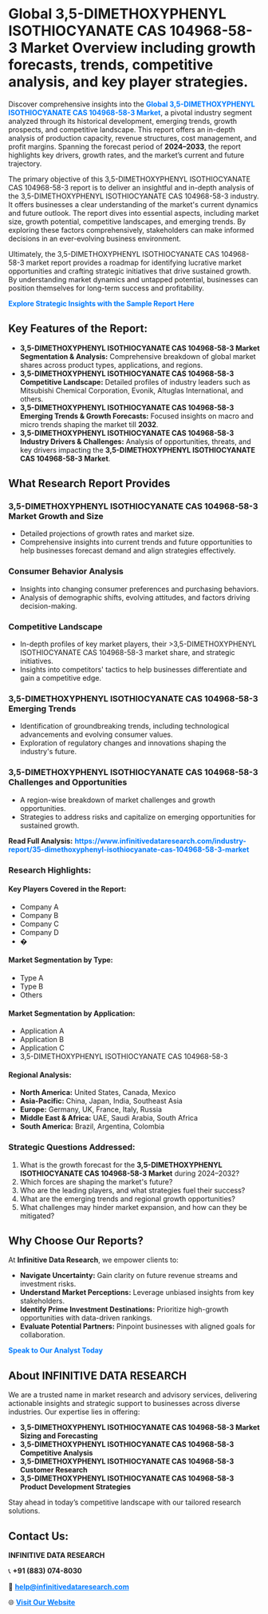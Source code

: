 <h1>Global 3,5-DIMETHOXYPHENYL ISOTHIOCYANATE CAS 104968-58-3 Market Overview including growth forecasts, trends, competitive analysis, and key player strategies.</h1>
<p>
Discover comprehensive insights into the 
<a href="https://www.infinitivedataresearch.com/industry-report/35-dimethoxyphenyl-isothiocyanate-cas-104968-58-3-market" rel="dofollow" style="color: #007BFF; text-decoration: none;"><strong>Global 3,5-DIMETHOXYPHENYL ISOTHIOCYANATE CAS 104968-58-3 Market</strong></a>, a pivotal industry segment analyzed through its historical development, emerging trends, growth prospects, and competitive landscape. This report offers an in-depth analysis of production capacity, revenue structures, cost management, and profit margins. Spanning the forecast period of <strong>2024–2033</strong>, the report highlights key drivers, growth rates, and the market’s current and future trajectory.
</p>
<p>
The primary objective of this 3,5-DIMETHOXYPHENYL ISOTHIOCYANATE CAS 104968-58-3 report is to deliver an insightful and in-depth analysis of the 3,5-DIMETHOXYPHENYL ISOTHIOCYANATE CAS 104968-58-3 industry. It offers businesses a clear understanding of the market's current dynamics and future outlook. The report dives into essential aspects, including market size, growth potential, competitive landscapes, and emerging trends. By exploring these factors comprehensively, stakeholders can make informed decisions in an ever-evolving business environment.
</p>
<p>
Ultimately, the 3,5-DIMETHOXYPHENYL ISOTHIOCYANATE CAS 104968-58-3 market report provides a roadmap for identifying lucrative market opportunities and crafting strategic initiatives that drive sustained growth. By understanding market dynamics and untapped potential, businesses can position themselves for long-term success and profitability.
</p>
<p>
<a href="https://www.infinitivedataresearch.com/request-sample/reportId=111413" style="color: #007BFF; text-decoration: none;"><strong>Explore Strategic Insights with the Sample Report Here</strong></a>
</p>

<h2>Key Features of the Report:</h2>
<ul>
<li><strong>3,5-DIMETHOXYPHENYL ISOTHIOCYANATE CAS 104968-58-3 Market Segmentation & Analysis:</strong> Comprehensive breakdown of global market shares across product types, applications, and regions.</li>
<li><strong>3,5-DIMETHOXYPHENYL ISOTHIOCYANATE CAS 104968-58-3 Competitive Landscape:</strong> Detailed profiles of industry leaders such as Mitsubishi Chemical Corporation, Evonik, Altuglas International, and others.</li>
<li><strong>3,5-DIMETHOXYPHENYL ISOTHIOCYANATE CAS 104968-58-3 Emerging Trends & Growth Forecasts:</strong> Focused insights on macro and micro trends shaping the market till <strong>2032</strong>.</li>
<li><strong>3,5-DIMETHOXYPHENYL ISOTHIOCYANATE CAS 104968-58-3 Industry Drivers & Challenges:</strong> Analysis of opportunities, threats, and key drivers impacting the <strong>3,5-DIMETHOXYPHENYL ISOTHIOCYANATE CAS 104968-58-3 Market</strong>.</li>
</ul>

<h2>What Research Report Provides</h2>
<h3>3,5-DIMETHOXYPHENYL ISOTHIOCYANATE CAS 104968-58-3 Market Growth and Size</h3>
<ul>
<li>Detailed projections of growth rates and market size.</li>
<li>Comprehensive insights into current trends and future opportunities to help businesses forecast demand and align strategies effectively.</li>
</ul>

<h3>Consumer Behavior Analysis</h3>
<ul>
<li>Insights into changing consumer preferences and purchasing behaviors.</li>
<li>Analysis of demographic shifts, evolving attitudes, and factors driving decision-making.</li>
</ul>

<h3>Competitive Landscape</h3>
<ul>
<li>In-depth profiles of key market players, their >3,5-DIMETHOXYPHENYL ISOTHIOCYANATE CAS 104968-58-3 market share, and strategic initiatives.</li>
<li>Insights into competitors' tactics to help businesses differentiate and gain a competitive edge.</li>
</ul>

<h3>3,5-DIMETHOXYPHENYL ISOTHIOCYANATE CAS 104968-58-3 Emerging Trends</h3>
<ul>
<li>Identification of groundbreaking trends, including technological advancements and evolving consumer values.</li>
<li>Exploration of regulatory changes and innovations shaping the industry's future.</li>
</ul>

<h3>3,5-DIMETHOXYPHENYL ISOTHIOCYANATE CAS 104968-58-3 Challenges and Opportunities</h3>
<ul>
<li>A region-wise breakdown of market challenges and growth opportunities.</li>
<li>Strategies to address risks and capitalize on emerging opportunities for sustained growth.</li>
</ul>
<p><strong>Read Full Analysis:</strong> <a href="https://www.infinitivedataresearch.com/industry-report/35-dimethoxyphenyl-isothiocyanate-cas-104968-58-3-market" rel="dofollow" style="color: #007BFF; text-decoration: none;"><strong>https://www.infinitivedataresearch.com/industry-report/35-dimethoxyphenyl-isothiocyanate-cas-104968-58-3-market</strong></a></p>
<h3>Research Highlights:</h3>
<h4>Key Players Covered in the Report:</h4>
<ul><li>Company A</li><li>Company B</li><li>Company C</li><li>Company D</li><li>�</li></ul>
<h4>Market Segmentation by Type:</h4>
<ul><li>Type A</li><li>Type B</li><li>Others</li></ul>
<h4>Market Segmentation by Application:</h4>
<ul><li>Application A</li><li>Application B</li><li>Application C</li><li>3,5-DIMETHOXYPHENYL ISOTHIOCYANATE CAS 104968-58-3</li></ul>

<h4>Regional Analysis:</h4>
<ul>
<li><strong>North America:</strong> United States, Canada, Mexico</li>
<li><strong>Asia-Pacific:</strong> China, Japan, India, Southeast Asia</li>
<li><strong>Europe:</strong> Germany, UK, France, Italy, Russia</li>
<li><strong>Middle East & Africa:</strong> UAE, Saudi Arabia, South Africa</li>
<li><strong>South America:</strong> Brazil, Argentina, Colombia</li>
</ul>

<h3>Strategic Questions Addressed:</h3>
<ol>
<li>What is the growth forecast for the <strong>3,5-DIMETHOXYPHENYL ISOTHIOCYANATE CAS 104968-58-3 Market</strong> during 2024–2032?</li>
<li>Which forces are shaping the market's future?</li>
<li>Who are the leading players, and what strategies fuel their success?</li>
<li>What are the emerging trends and regional growth opportunities?</li>
<li>What challenges may hinder market expansion, and how can they be mitigated?</li>
</ol>

<h2>Why Choose Our Reports?</h2>
<p>At <strong>Infinitive Data Research</strong>, we empower clients to:</p>
<ul>
<li><strong>Navigate Uncertainty:</strong> Gain clarity on future revenue streams and investment risks.</li>
<li><strong>Understand Market Perceptions:</strong> Leverage unbiased insights from key stakeholders.</li>
<li><strong>Identify Prime Investment Destinations:</strong> Prioritize high-growth opportunities with data-driven rankings.</li>
<li><strong>Evaluate Potential Partners:</strong> Pinpoint businesses with aligned goals for collaboration.</li>
</ul>
<p><a href="https://www.infinitivedataresearch.com/industry-report/35-dimethoxyphenyl-isothiocyanate-cas-104968-58-3-market" rel="dofollow" style="color: #007BFF; text-decoration: none;"><strong>Speak to Our Analyst Today</strong></a></p>

<h2>About INFINITIVE DATA RESEARCH</h2>
<p>We are a trusted name in market research and advisory services, delivering actionable insights and strategic support to businesses across diverse industries. Our expertise lies in offering:</p>
<ul>
<li><strong>3,5-DIMETHOXYPHENYL ISOTHIOCYANATE CAS 104968-58-3 Market Sizing and Forecasting</strong></li>
<li><strong>3,5-DIMETHOXYPHENYL ISOTHIOCYANATE CAS 104968-58-3 Competitive Analysis</strong></li>
<li><strong>3,5-DIMETHOXYPHENYL ISOTHIOCYANATE CAS 104968-58-3 Customer Research</strong></li>
<li><strong>3,5-DIMETHOXYPHENYL ISOTHIOCYANATE CAS 104968-58-3 Product Development Strategies</strong></li>
</ul>
<p>Stay ahead in today’s competitive landscape with our tailored research solutions.</p>

<h2>Contact Us:</h2>
<p><strong>INFINITIVE DATA RESEARCH</strong></p>
<p>📞 <strong>+91 (883) 074-8030</strong></p>
<p>📧 <strong><a href="mailto:help@infinitivedataresearch.com" style="color: #007BFF;">help@infinitivedataresearch.com</a></strong></p>
<p>🌐 <strong><a href="https://www.infinitivedataresearch.com" rel="dofollow" style="color: #007BFF;">Visit Our Website</a></strong></p>